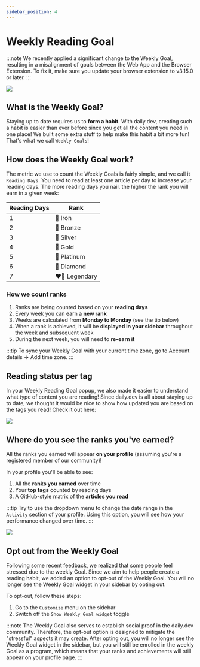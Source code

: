 ```yaml
---
sidebar_position: 4
---
```


# Weekly Reading Goal

:::note
We recently applied a significant change to the Weekly Goal, resulting in a misalignment of goals between the Web App and the Browser Extension. To fix it, make sure you update your browser extension to v3.15.0 or later.
:::

![](https://daily-now-res.cloudinary.com/image/upload/v1644761151/docs/New_Ranks.png)

## What is the Weekly Goal?

Staying up to date requires us to **form a habit**. With daily.dev, creating such a habit is easier than ever before since you get all the content you need in one place! We built some extra stuff to help make this habit a bit more fun! That's what we call `Weekly Goals`!

## How does the Weekly Goal work?

The metric we use to count the Weekly Goals is fairly simple, and we call it `Reading Days`. You need to read at least one article per day to increase your reading days. The more reading days you nail, the higher the rank you will earn in a given week:

| Reading Days 	| Rank      	|
|--------------	|-----------	|
| 1            	| 🖤 Iron      	|
| 2            	| 🧡 Bronze    	|
| 3            	| 🤍 Silver    	|
| 4            	| 💛 Gold      	|
| 5            	| 💙 Platinum  	|
| 6            	| 💜 Diamond   	|
| 7            	| ❤️‍🔥 Legendary 	|

### How we count ranks

1. Ranks are being counted based on your **reading days**
2. Every week you can earn a **new rank**
3. Weeks are calculated from **Monday to Monday** (see the tip below)
4. When a rank is achieved, it will be **displayed in your sidebar** throughout the week and subsequent week
5. During the next week, you will need to **re-earn it**

:::tip
To sync your Weekly Goal with your current time zone, go to Account details -> Add time zone.
:::

## Reading status per tag

In your Weekly Reading Goal popup, we also made it easier to understand what type of content you are reading! Since daily.dev is all about staying up to date, we thought it would be nice to show how updated you are based on the tags you read! Check it out here:

![](https://daily-now-res.cloudinary.com/image/upload/v1644761668/docs/Screen_Shot_2022-02-13_at_16.14.20.png)

## Where do you see the ranks you've earned?

All the ranks you earned will appear **on your profile** (assuming you're a registered member of our community)!

In your profile you'll be able to see:
1. All the **ranks you earned** over time
2. Your **top tags** counted by reading days
3. A GitHub-style matrix of the **articles you read**

:::tip
Try to use the dropdown menu to change the date range in the `Activity` section of your profile. Using this option, you will see how your performance changed over time.
:::

![](https://daily-now-res.cloudinary.com/image/upload/v1644761730/docs/Upgraded_personal_stats.png)

## Opt out from the Weekly Goal

Following some recent feedback, we realized that some people feel stressed due to the weekly Goal. Since we aim to help people create a reading habit, we added an option to opt-out of the Weekly Goal. You will no longer see the Weekly Goal widget in your sidebar by opting out.

To opt-out, follow these steps: 
1. Go to the `Customize` menu on the sidebar
2. Switch off the `Show Weekly Goal widget` toggle

:::note
The Weekly Goal also serves to establish social proof in the daily.dev community. Therefore, the opt-out option is designed to mitigate the "stressful" aspects it may create. After opting out, you will no longer see the Weekly Goal widget in the sidebar, but you will still be enrolled in the weekly Goal as a program, which means that your ranks and achievements will still appear on your profile page.
:::
